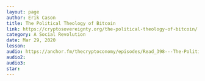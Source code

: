 ```yaml
---
layout: page
author: Erik Cason
title: The Political Theology of Bitcoin
link: https://cryptosovereignty.org/the-political-theology-of-bitcoin/
category: A Social Revolution
date: Mar 29, 2020
lesson: 
audio: https://anchor.fm/thecryptoconomy/episodes/Read_398---The-Political-Theology-of-Bitcoin-Erik-Cason-eemvs1/a-a2atkur
audio2: 
audio3: 
star: 
---
```

